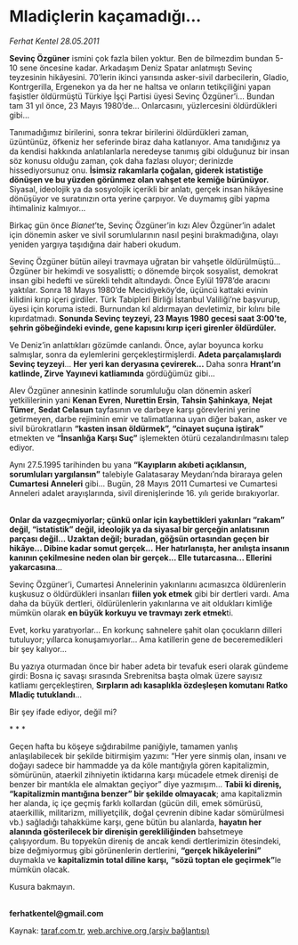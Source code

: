 # Mladiçlerin kaçamadığı...

*Ferhat Kentel 28.05.2011*

<div class="yazi"><p><b>Sevinç Özgüner</b> ismini çok fazla bilen yoktur. Ben de bilmezdim bundan 5-10 sene öncesine kadar. Arkadaşım Deniz Spatar anlatmıştı Sevinç teyzesinin hikâyesini. 70’lerin ikinci yarısında asker-sivil darbecilerin, Gladio, Kontrgerilla, Ergenekon ya da her ne haltsa ve onların tetikçiliğini yapan faşistler öldürmüştü Türkiye İşçi Partisi üyesi Sevinç Özgüner’i... Bundan tam 31 yıl önce, 23 Mayıs 1980’de... Onlarcasını, yüzlercesini öldürdükleri gibi... </p>
<p>Tanımadığımız birilerini, sonra tekrar birilerini öldürdükleri zaman, üzüntünüz, öfkeniz her seferinde biraz daha katlanıyor. Ama tanıdığınız ya da kendisi hakkında anlatılanlarla neredeyse tanımış gibi olduğunuz bir insan söz konusu olduğu zaman, çok daha fazlası oluyor; derinizde hissediyorsunuz onu. <b>İsimsiz rakamlarla çoğalan, giderek istatistiğe dönüşen ve bu yüzden görünmez olan vahşet ete kemiğe bürünüyor.</b> Siyasal, ideolojik ya da sosyolojik içerikli bir anlatı, gerçek insan hikâyesine dönüşüyor ve suratınızın orta yerine çarpıyor. Ve duymamış gibi yapma ihtimaliniz kalmıyor... </p>
<p>Birkaç gün önce <i>Bianet</i>’te, Sevinç Özgüner’in kızı Alev Özgüner’in adalet için dönemin asker ve sivil sorumlularının nasıl peşini bırakmadığına, olayı yeniden yargıya taşıdığına dair haberi okudum.</p>
<p>Sevinç Özgüner bütün aileyi travmaya uğratan bir vahşetle öldürülmüştü... Özgüner bir hekimdi ve sosyalistti; o dönemde birçok sosyalist, demokrat insan gibi hedefti ve sürekli tehdit altındaydı. Önce Eylül 1978’de aracını yaktılar. Sonra 18 Mayıs 1980’de Mecidiyeköy’de, üçüncü kattaki evinin kilidini kırıp içeri girdiler. Türk Tabipleri Birliği İstanbul Valiliği’ne başvurup, üyesi için koruma istedi. Burnundan kıl aldırmayan devletimiz, bir kılını bile kıpırdatmadı. <b>Sonunda Sevinç teyzeyi, 23 Mayıs 1980 gecesi saat 3:00’te, şehrin göbeğindeki evinde, gene kapısını kırıp içeri girenler öldürdüler.</b></p>
<p>Ve Deniz’in anlattıkları gözümde canlandı. Önce, aylar boyunca korku salmışlar, sonra da eylemlerini gerçekleştirmişlerdi. <b>Adeta parçalamışlardı Sevinç teyzeyi</b>... <b>Her yeri kan deryasına çevirerek...</b> Daha sonra <b>Hrant’ın katlinde, Zirve Yayınevi katliamında</b> gördüğümüz gibi... </p>
<p>Alev Özgüner annesinin katlinde sorumluluğu olan dönemin askerî yetkililerinin yani <b>Kenan Evren</b>, <b>Nurettin Ersin</b>, <b>Tahsin Şahinkaya</b>, <b>Nejat Tümer</b>, <b>Sedat Celasun</b> tayfasının ve darbeye karşı görevlerini yerine getirmeyen, darbe rejiminin emir ve talimatlarına uyan diğer bakan, asker ve sivil bürokratların <b>“kasten insan öldürmek”, “cinayet suçuna iştirak”</b> etmekten ve <b>“İnsanlığa Karşı Suç”</b> işlemekten ötürü cezalandırılmasını talep ediyor.</p>
<p>Aynı 27.5.1995 tarihinden bu yana <b>“Kayıpların akıbeti açıklansın, sorumluları yargılansın”</b> talebiyle Galatasaray Meydanı’nda biraraya gelen <b>Cumartesi Anneleri</b> gibi... Bugün, 28 Mayıs 2011 Cumartesi ve Cumartesi Anneleri adalet arayışlarında, sivil direnişlerinde 16. yılı geride bırakıyorlar. </p>
<p><b><br/>Onlar da vazgeçmiyorlar; çünkü onlar için kaybettikleri yakınları “rakam” değil, “istatistik” değil, ideolojik ya da siyasal bir gerçeğin anlatısının parçası değil... Uzaktan değil; buradan, göğsün ortasından geçen bir hikâye... Dibine kadar somut gerçek...</b> <b>Her hatırlanışta, her anılışta insanın kanının çekilmesine neden olan bir gerçek... Elle tutarcasına... Ellerini yakarcasına</b>...</p>
<p>Sevinç Özgüner’i, Cumartesi Annelerinin yakınlarını acımasızca öldürenlerin kuşkusuz o öldürdükleri insanları <b>fiilen yok etmek</b> gibi bir dertleri vardı. Ama daha da büyük dertleri, öldürülenlerin yakınlarına ve ait oldukları kimliğe mümkün olarak <b>en büyük korkuyu ve travmayı zerk etmek</b>ti. </p>
<p>Evet, korku yaratıyorlar... En korkunç sahnelere şahit olan çocukların dilleri tutuluyor; yıllarca konuşamıyorlar... Ama katillerin gene de beceremedikleri bir şey kalıyor...</p>
<p>Bu yazıya oturmadan önce bir haber adeta bir tevafuk eseri olarak gündeme girdi: Bosna iç savaşı sırasında Srebrenitsa başta olmak üzere sayısız katliamı gerçekleştiren, <b>Sırpların adı kasaplıkla özdeşleşen komutanı Ratko Mladiç tutuklandı</b>...</p>
<p>Bir şey ifade ediyor, değil mi?</p>
<p>* * *</p>
<p>Geçen hafta bu köşeye sığdırabilme paniğiyle, tamamen yanlış anlaşılabilecek bir şekilde bitirmişim yazımı: “Her yere sinmiş olan, insanı ve doğayı sadece bir hammadde ya da köle mantığıyla gören kapitalizmin, sömürünün, ataerkil zihniyetin iktidarına karşı mücadele etmek direnişi de benzer bir mantıkla ele almaktan geçiyor” diye yazmışım... <b>Tabii ki direniş, “kapitalizmin mantığına benzer” bir şekilde olmayacak</b>; ama kapitalizmin her alanda, iç içe geçmiş farklı kollardan (gücün dili, emek sömürüsü, ataerkillik, militarizm, milliyetçilik, doğal çevrenin dibine kadar sömürülmesi vb.) sağladığı tahakküme karşı, gene bütün bu alanlarda, <b>hayatın her alanında gösterilecek bir direnişin gerekliliğinden</b> bahsetmeye çalışıyordum. Bu topyekûn direniş de ancak kendi dertlerimizin ötesindeki, bize değmiyormuş gibi görünenlerin dertlerini, <b>“gerçek hikâyelerini”</b> duymakla ve <b>kapitalizmin total diline karşı,</b> <b>“sözü toptan ele geçirmek”</b>le mümkün olacak. </p>
<p>Kusura bakmayın.</p>
<p><b><br/>ferhatkentel@gmail.com</b></p>
</div>

Kaynak: [taraf.com.tr](http://www.taraf.com.tr/ferhat-kentel/makale-mladiclerin-kacamadigi.htm), [web.archive.org (arşiv bağlantısı)](http://web.archive.org/web/20130913115258/http://www.taraf.com.tr/ferhat-kentel/makale-mladiclerin-kacamadigi.htm)
